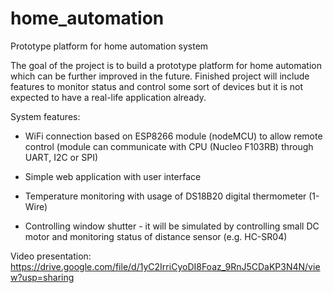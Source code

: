 # home_automation
Prototype platform for home automation system

The goal of the project is to build a prototype platform for home automation which can be further improved in the future. Finished project will include features to monitor status and control some sort of devices but it is not expected to have a real-life application already.

System features:

- WiFi connection based on ESP8266 module (nodeMCU) to allow remote control (module can communicate with CPU (Nucleo F103RB) through UART, I2C or SPI)

- Simple web application with user interface

- Temperature monitoring with usage of DS18B20 digital thermometer (1-Wire)

- Controlling window shutter - it will be simulated by controlling small DC motor and monitoring status of distance sensor (e.g. HC-SR04)

Video presentation:
https://drive.google.com/file/d/1yC2IrriCyoDI8Foaz_9RnJ5CDaKP3N4N/view?usp=sharing
